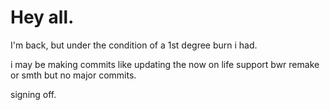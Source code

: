 # Hey all.
I'm back, but under the condition of a 1st degree burn i had.

i may be making commits like updating the now on life support bwr remake or smth but no major commits.

signing off.




